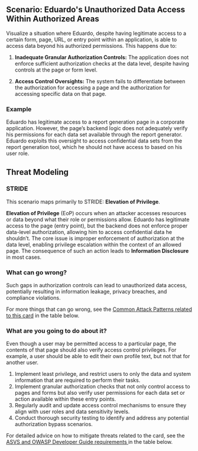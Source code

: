 ## Scenario: Eduardo's Unauthorized Data Access Within Authorized Areas

Visualize a situation where Eduardo, despite having legitimate access to a certain form, page, URL, or entry point within an application, is able to access data beyond his authorized permissions. This happens due to:

1. **Inadequate Granular Authorization Controls:** The application does not enforce sufficient authorization checks at the data level, despite having controls at the page or form level.

2. **Access Control Oversights:** The system fails to differentiate between the authorization for accessing a page and the authorization for accessing specific data on that page.

### Example

Eduardo has legitimate access to a report generation page in a corporate application. However, the page’s backend logic does not adequately verify his permissions for each data set available through the report generator. Eduardo exploits this oversight to access confidential data sets from the report generation tool, which he should not have access to based on his user role.

## Threat Modeling

### STRIDE

This scenario maps primarily to STRIDE: **Elevation of Privilege**.

**Elevation of Privilege** (EoP) occurs when an attacker accesses resources or data beyond what their role or permissions allow.
Eduardo has legitimate access to the page (entry point), but the backend does not enforce proper data-level authorization, allowing him to access confidential data he shouldn’t.
The core issue is improper enforcement of authorization at the data level, enabling privilege escalation within the context of an allowed page.
The consequence of such an action leads to **Information Disclosure** in most cases.

### What can go wrong?

Such gaps in authorization controls can lead to unauthorized data access, potentially resulting in information leakage, privacy breaches, and compliance violations.

For more things that can go wrong, see the [Common Attack Patterns related to this card](#mapping 'Common Attack Patterns related to this card [internal]') in the table below.

### What are you going to do about it?

Even though a user may be permitted access to a particular page, the contents of that page should also verify access control privileges. For example, a user should be able to edit their own profile text, but not that for another user.

1. Implement least privilege, and restrict users to only the data and system information that are required to perform their tasks.
2. Implement granular authorization checks that not only control access to pages and forms but also verify user permissions for each data set or action available within these entry points.
3. Regularly audit and update access control mechanisms to ensure they align with user roles and data sensitivity levels.
4. Conduct thorough security testing to identify and address any potential authorization bypass scenarios.

For detailed advice on how to mitigate threats related to the card, see the [ASVS and OWASP Developer Guide requirements ](#mapping 'ASVS and OWASP Developer Guide requirements [internal]') in the table below.
